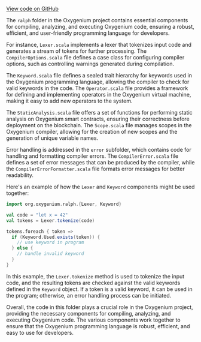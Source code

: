 [View code on GitHub](https://github.com/oxygenium/oxygenium/.autodoc/docs/json/ralph)

The `ralph` folder in the Oxygenium project contains essential components for compiling, analyzing, and executing Oxygenium code, ensuring a robust, efficient, and user-friendly programming language for developers.

For instance, `Lexer.scala` implements a lexer that tokenizes input code and generates a stream of tokens for further processing. The `CompilerOptions.scala` file defines a case class for configuring compiler options, such as controlling warnings generated during compilation.

The `Keyword.scala` file defines a sealed trait hierarchy for keywords used in the Oxygenium programming language, allowing the compiler to check for valid keywords in the code. The `Operator.scala` file provides a framework for defining and implementing operators in the Oxygenium virtual machine, making it easy to add new operators to the system.

The `StaticAnalysis.scala` file offers a set of functions for performing static analysis on Oxygenium smart contracts, ensuring their correctness before deployment on the blockchain. The `Scope.scala` file manages scopes in the Oxygenium compiler, allowing for the creation of new scopes and the generation of unique variable names.

Error handling is addressed in the `error` subfolder, which contains code for handling and formatting compiler errors. The `CompilerError.scala` file defines a set of error messages that can be produced by the compiler, while the `CompilerErrorFormatter.scala` file formats error messages for better readability.

Here's an example of how the `Lexer` and `Keyword` components might be used together:

```scala
import org.oxygenium.ralph.{Lexer, Keyword}

val code = "let x = 42"
val tokens = Lexer.tokenize(code)

tokens.foreach { token =>
  if (Keyword.Used.exists(token)) {
    // use keyword in program
  } else {
    // handle invalid keyword
  }
}
```

In this example, the `Lexer.tokenize` method is used to tokenize the input code, and the resulting tokens are checked against the valid keywords defined in the `Keyword` object. If a token is a valid keyword, it can be used in the program; otherwise, an error handling process can be initiated.

Overall, the code in this folder plays a crucial role in the Oxygenium project, providing the necessary components for compiling, analyzing, and executing Oxygenium code. The various components work together to ensure that the Oxygenium programming language is robust, efficient, and easy to use for developers.
